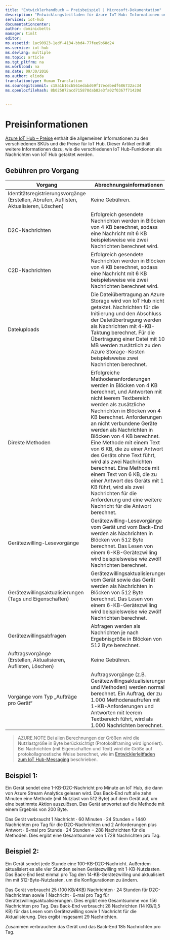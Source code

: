 ```yaml
---
title: "Entwicklerhandbuch – Preisbeispiel | Microsoft-Dokumentation"
description: "Entwicklungsleitfaden für Azure IoT Hub: Informationen und Links zu verschiedenen Geräte- und Dienst-SDKs für Azure IoT."
services: iot-hub
documentationcenter: 
author: dominicbetts
manager: timlt
editor: 
ms.assetid: 1ac90923-1edf-4134-bbd4-77fee9b68d24
ms.service: iot-hub
ms.devlang: multiple
ms.topic: article
ms.tgt_pltfrm: na
ms.workload: na
ms.date: 09/30/2016
ms.author: elioda
translationtype: Human Translation
ms.sourcegitcommit: c18a1b16cb561edabd69f17ecebedf686732ac34
ms.openlocfilehash: 8b025872acd715878dab82e3fa02f0367f71420d


---
```


# <a name="pricing-information"></a>Preisinformationen

[Azure IoT Hub – Preise][lnk-pricing] enthält die allgemeinen Informationen zu den verschiedenen SKUs und die Preise für IoT Hub. Dieser Artikel enthält weitere Informationen dazu, wie die verschiedenen IoT Hub-Funktionen als Nachrichten von IoT Hub getaktet werden.

## <a name="charges-per-operation"></a>Gebühren pro Vorgang

| Vorgang | Abrechnungsinformationen | 
| --------- | ------------------- |
| Identitätsregistrierungsvorgänge <br/> (Erstellen, Abrufen, Auflisten, Aktualisieren, Löschen) | Keine Gebühren. |
| D2C-Nachrichten | Erfolgreich gesendete Nachrichten werden in Blöcken von 4 KB berechnet, sodass eine Nachricht mit 6 KB beispielsweise wie zwei Nachrichten berechnet wird. |
| C2D-Nachrichten | Erfolgreich gesendete Nachrichten werden in Blöcken von 4 KB berechnet, sodass eine Nachricht mit 6 KB beispielsweise wie zwei Nachrichten berechnet wird. |
| Dateiuploads | Die Dateiübertragung an Azure Storage wird von IoT Hub nicht getaktet. Nachrichten für die Initiierung und den Abschluss der Dateiübertragung werden als Nachrichten mit 4-KB-Taktung berechnet. Für die Übertragung einer Datei mit 10 MB werden zusätzlich zu den Azure Storage-Kosten beispielsweise zwei Nachrichten berechnet. |
| Direkte Methoden | Erfolgreiche Methodenanforderungen werden in Blöcken von 4 KB berechnet, und Antworten mit nicht leerem Textbereich werden als zusätzliche Nachrichten in Blöcken von 4 KB berechnet. Anforderungen an nicht verbundene Geräte werden als Nachrichten in Blöcken von 4 KB berechnet. Eine Methode mit einem Text von 6 KB, die zu einer Antwort des Geräts ohne Text führt, wird als zwei Nachrichten berechnet. Eine Methode mit einem Text von 6 KB, die zu einer Antwort des Geräts mit 1 KB führt, wird als zwei Nachrichten für die Anforderung und eine weitere Nachricht für die Antwort berechnet. |
| Gerätezwilling-Lesevorgänge | Gerätezwilling-Lesevorgänge vom Gerät und vom Back-End werden als Nachrichten in Blöcken von 512 Byte berechnet. Das Lesen von einem 6-KB-Gerätezwilling wird beispielsweise wie zwölf Nachrichten berechnet. |
| Gerätezwillingsaktualisierungen (Tags und Eigenschaften) | Gerätezwillingsaktualisierungen vom Gerät sowie das Gerät werden als Nachrichten in Blöcken von 512 Byte berechnet. Das Lesen von einem 6-KB-Gerätezwilling wird beispielsweise wie zwölf Nachrichten berechnet. |
| Gerätezwillingsabfragen | Abfragen werden als Nachrichten je nach Ergebnisgröße in Blöcken von 512 Byte berechnet. |
| Auftragsvorgänge <br/> (Erstellen, Aktualisieren, Auflisten, Löschen) | Keine Gebühren. |
| Vorgänge vom Typ „Aufträge pro Gerät“ | Auftragsvorgänge (z.B. Gerätezwillingsaktualisierungen und Methoden) werden normal berechnet. Ein Auftrag, der zu 1.000 Methodenaufrufen mit 1-KB-Anforderungen und Antworten mit leerem Textbereich führt, wird als 1.000 Nachrichten berechnet. |

> AZURE.NOTE Bei allen Berechnungen der Größen wird die Nutzlastgröße in Byte berücksichtigt (Protokollframing wird ignoriert). Bei Nachrichten (mit Eigenschaften und Text) wird die Größe auf protokollagnostische Weise berechnet, wie im [Entwicklerleitfaden zum IoT Hub-Messaging][lnk-message-size] beschrieben.

## <a name="example-1--"></a>Beispiel 1: 

Ein Gerät sendet eine 1-KB-D2C-Nachricht pro Minute an IoT Hub, die dann von Azure Stream Analytics gelesen wird. Das Back-End ruft alle zehn Minuten eine Methode (mit Nutzlast von 512 Byte) auf dem Gerät auf, um eine bestimmte Aktion auszulösen. Das Gerät antwortet auf die Methode mit einem Ergebnis von 200 Byte.

Das Gerät verbraucht 1 Nachricht · 60 Minuten · 24 Stunden = 1440 Nachrichten pro Tag für die D2C-Nachrichten und 2 Anforderungen plus Antwort · 6-mal pro Stunde · 24 Stunden = 288 Nachrichten für die Methoden. Dies ergibt eine Gesamtsumme von 1.728 Nachrichten pro Tag.

## <a name="example-2"></a>Beispiel 2:

Ein Gerät sendet jede Stunde eine 100-KB-D2C-Nachricht. Außerdem aktualisiert es alle vier Stunden seinen Gerätezwilling mit 1-KB-Nutzlasten. Das Back-End liest einmal pro Tag den 14-KB-Gerätezwilling und aktualisiert ihn mit 512-Byte-Nutzlasten, um die Konfigurationen zu ändern.

Das Gerät verbraucht 25 (100 KB/4KB) Nachrichten · 24 Stunden für D2C-Nachrichten sowie 1 Nachricht · 6-mal pro Tag für Gerätezwillingsaktualisierungen. Dies ergibt eine Gesamtsumme von 156 Nachrichten pro Tag.
Das Back-End verbraucht 28 Nachrichten (14 KB/0,5 KB) für das Lesen vom Gerätezwilling sowie 1 Nachricht für die Aktualisierung. Dies ergibt insgesamt 29 Nachrichten.

Zusammen verbrauchen das Gerät und das Back-End 185 Nachrichten pro Tag.


[lnk-pricing]: https://azure.microsoft.com/pricing/details/iot-hub
[lnk-message-size]: iot-hub-devguide-messaging.md#message-size


<!--HONumber=Nov16_HO5-->


